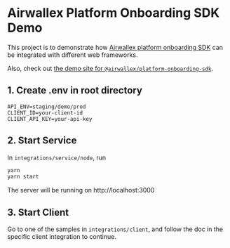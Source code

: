 # Airwallex Platform Onboarding SDK Demo

This project is to demonstrate how [Airwallex platform onboarding SDK](https://www.npmjs.com/package/@airwallex/platform-onboarding-sdk?activeTab=readme) can be integrated with different web frameworks. 

Also, check out [the demo site for `@airwallex/platform-onboarding-sdk`](https://static.airwallex.com/widgets/sdk-live/onboarding/demo).

## 1. Create .env in root directory
```env
API_ENV=staging/demo/prod
CLIENT_ID=your-client-id
CLIENT_API_KEY=your-api-key
```


## 2. Start Service
In `integrations/service/node`, run

```bash
yarn
yarn start
```

The server will be running on http://localhost:3000

## 3. Start Client
Go to one of the samples in `integrations/client`, and follow the doc in the specific client integration to continue.
